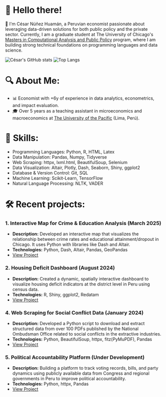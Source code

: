# 💫 Hello there!
🌟 I'm César Núñez Huamán, a Peruvian economist passionate about leveraging data-driven solutions for both public policy and the private sector. Currently, I am a graduate student at The University of Chicago's [Masters in Computational Analysis and Public Policy](https://capp.uchicago.edu/) program, where I am building strong technical foundations on programming languages and data science.<br>

![César's GitHub stats](https://github-readme-stats-git-master-cesars-projects-6d39d7b5.vercel.app/api?username=cesarnunezh\&rank_icon=github&theme=transparent&hide_border=true)
![Top Langs](https://github-readme-stats-git-master-cesars-projects-6d39d7b5.vercel.app/api/top-langs/?username=cesarnunezh&compact=true&theme=transparent&hide_border=true)

# 🔍 About Me:
- 📊 Economist with +6y of experience in data analytics, econometrics, and impact evaluation.
- 🎓 Over 5 years as a teaching assistant in microeconomics and macroeconomics at [The University of the Pacific](https://www.up.edu.pe/) (Lima, Perú).

# 🚀 Skills:
- Programming Languages: Python, R, HTML, Latex
- Data Manipulation: Pandas, Numpy, Tidyverse
- Web Scraping: httpx, lxml.html, BeautifulSoup, Selenium
- Data Visualization: Altair, Plotly, Dash, Seaborn, Shiny, ggplot2
- Database & Version Control: Git, SQL
- Machine Learning: Scikit-Learn, TensorFlow
- Natural Language Processing: NLTK, VADER

# 🛠 Recent projects:
### 1. **Interactive Map for Crime & Education Analysis (March 2025)**
- **Description:** Developed an interactive map that visualizes the relationship between crime rates and educational attainment/dropout in Chicago. It uses Python with libraries like Dash and Altair.
- **Technologies:** Python, Dash, Altair, Pandas, GeoPandas
- [View Project]()

### 2. **Housing Deficit Dashboard (August 2024)**
- **Description:** Created a dynamic, spatially interactive dashboard to visualize housing deficit indicators at the district level in Peru using census data.
- **Technologies:** R, Shiny, ggplot2, Redatam
- [View Project](https://github.com/cesarnunezh/HousingDeficitPeru)

### 4. **Web Scraping for Social Conflict Data (January 2024)**
- **Description:** Developed a Python script to download and extract structured data from over 100 PDFs published by the National Ombudsman Office related to social conflicts in the extractive industries.
- **Technologies:** Python, BeautifulSoup, httpx, fitz(PyMuPDF), Pandas
- [View Project](https://github.com/cesarnunezh/social-conflicts-peru/)

### 5. **Political Accountability Platform (Under Development)**
- **Description:** Building a platform to track voting records, bills, and party dynamics using publicly available data from Congress and regional governments in Peru to improve political accountability.
- **Technologies:** Python, httpx, Pandas
- [View Project](https://github.com/cesarnunezh/EsteCon)
